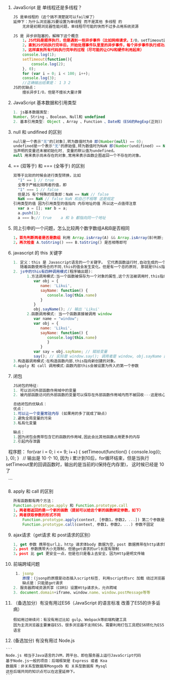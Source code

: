 1. JavaScript 是 单线程还是多线程？
   ```js
   JS 是单线程的（这个搞不清楚就可以fail掉了）
   延伸下：为什么浏览器JS要设置为单线程 而不是其他 多线程 的
       无非是初期浏览器性能问题，单线程尽可能的快而不过多占用系统资源
    
   JS 是 异步非阻塞的，解释下这个概念
       1，JS代码是顺序执行，但是遇到一些异步事件（比如网络请求，I/O，setTimeout函数、Node.js的数据库操作等等）会把这些事件放入一个事件队列，然后尽快执行其后面的代码；
       2，直到JS代码执行完毕后，开始处理事件队里里的异步事件，每个异步事件执行成功后再去执行回调（通知CPU或者主函数执行完毕继续执行下一步代码）
       3，这样直到所有代码执行完毕的过程（尽可能的让CPU和硬件利用起来）
       console.log(1);
       setTimeout(function(){
           console.log(2);
       }, 0);
       for (var i = 0; i < 100; i++);
       console.log(3);
       //正确输出结果是： 1 3 2 
   JS的优缺点：
       擅长异步I/O，但是不擅长大量计算       
   ```
2. JavaScript 基本数据和引用类型
   ```js
   1. js基本数据类型:
   Number、String 、Boolean、Null和 undefined
   2. 基本引用类型: Object 、Array 、Function 、Date和（ES6的RegExp(正则)）
   ```
3. null  和 undifined 的区别

   ```js
   null是一个表示"无"的[对象],转为数值时为0 即(Number(null) == 0);
   undefined是一个表示"无"的原始值,转为数值时为NaN 即(Number(undifined) == NaN)。
   当声明的变量还未被初始化时, 变量的默认值为undefined。
   null 用来表示尚未存在的对象,常用来表示函数企图返回一个不存在的对象。
   ```

4. == \(双等于\) 和 === \(全等于\) 的区别

   ```js
   双等于比较的时候会进行类型转换，比如
     "1" == 1 // true
     全等于严格比较两者的值，即
     "1" === 1 // false
     但是JS 有个特殊的现象即：NaN == NaN // false
     NaN === NaN // false NaN 和自己不相等 这是规定
   引用类型的值 因为引用类型的值指向 内存地址的值 所以这一点值得注意
     var a = []; var b = a;
     a.push(1);
     a === b;// true    a 和 b 都指向同一个地址
   ```

5. 同上引申的一个问题，怎么比较两个数字数组A和B是否相同

   ```js
   1，首先判断两者是否是数组 利用 Array.isArray(A) && Array.isArray(B)判断;
   2，再次检查 A.toString() === B.toString() 是否相等即可
   ```

6. javascript 的 this 关键字

   ```js
   1. 定义：this 是 Javascript语言的一个关键字。 它代表函数运行时,自动生成的一个内部对象,只能在函数内部使用. 
      随着函数使用场合的不同,this的值会发生变化。但是有一个总的原则, 那就是this指的是, 调用函数的那个对象。
   2. js中的this有四种调用模式(程序输出题): 
         1.方法调用模式:当一个函数被保存为一个对象的属性,这个方法被调用时,this指向该对象。 
            var obj = { 
               name: 'Likui', 
               sayName: function() { 
                  console.log(this.name) 
               } 
            } 
            obj.sayName(); // 输出 'Likui' 
         2.函数调用模式: 当一个函数直接被调用 window
            var name = "window"; 
            var obj = {
               name: 'Likui',
               sayName: function() {
                  console.log(this.name) 
                  } 
               } 
            var say = obj.sayName; // 赋给变量 
            say(); // 实际是 window.say(); 调用者是 window, obj.sayName 函数的 this指向window全局, 输出name: window
   3.构造器调用模式:在构造函数内部,this指向新创建的对象。 
   4.apply 和 call 调用模式:函数内部this会被设置为传入的第一个参数
   ```

7. 闭包

   ```js
   JS闭包的特征:
   1. 可以访问外部函数作用域中的变量
   2. 被内部函数访问的外部函数的变量可以保存在外部函数作用域内而不被回收---这是核心,

   总结闭包的优缺点：
   优点： 
   1.可以让一个变量常驻内存 (如果用的多了就成了缺点)
   2.避免全局变量的污染
   3.私有化变量

   缺点：
   1.因为闭包会携带包含它的函数的作用域,因此会比其他函数占用更多的内存
   2.引起内存泄露
   程序题：
      for(var i = 0; i <= 9; i++) {
         setTimeout(function() {
            console.log(i);
         }, 0);
      }
      // 输出是 10 个 10, 因为 i 累计到10后，for循环结束，但是当执行setTimeout里的回调函数时，输出的是当前的i(保持在内存里)， 这时候已经是 10 了
   
   ```

8. apply 和 call 的区别

   ```js
   所有函数都有两个方法：
   Function.prototype.apply 和 Function.prototype.call
   1，两者都返回的是一个新的函数（提前可以给这个新的函数绑定参数，如下）
   2，两者获取参数的形式不同
       Function.prototype.apply(context, [参数1，参数2，...]) 第二个参数是数组
       Function.prototype.call(context, 参数1，参数2，...) 参数不固定
   ```

9. ajax请求（get请求 和 post请求的区别）

   ```js
   1, get 参数 携带在url上，http 请求体body 数据为空，post 数据携带在http请求体body上
   2，post 参数携带大小无限制，但是get请求的url长度有限制
   3，post 比 get 更安全一点，但是也只是看上去安全，因为Http是明文传输
   ```

10. 前端跨域问题

    ```js
    ￼1. jsonp 
        原理：(jsonp的原理是动态插入script标签, 利用script的src 加载 绕过浏览器检查) 
        缺点是：只能是get请求 
    2. 服务器跨域资源共享（CORS）设置Http请求头，允许跨域
    3. document.domain+iframe、window.name、window.postMessage等等
    ```

11. （备选加分）有没有用过ES6（JavaScript 的语言标准 改善了ES5的许多诟病）

    ```
    假如用过继续问：有没有用过比如 gulp、Webpack等前端构建工具
    因为主流浏览器主要兼容ES5，很多浏览器不支持ES6，需要利用打包工具把ES6转化为ES5语言
    ```

12.  \(备选加分\) 有没有用过 Node.js

    ```
    Node.js 相当于Java语言的JVM，跨平台、即在服务器上运行JavaScript代码
    基于Node.js一般的项目：后端框架是 Express 或者 Koa
    数据库：非关系型数据库Mongodb 和 关系型数据库 Mysql
    这些后端共同的知识点可以在这里延伸下。
    ```



